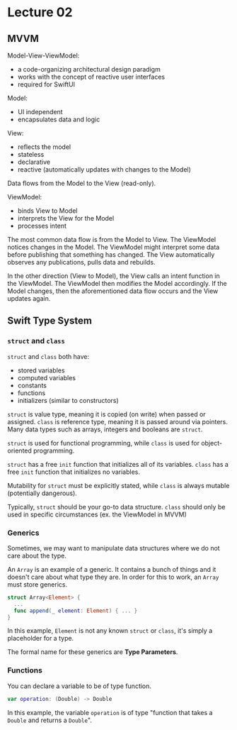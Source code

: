 # Lecture 02

## MVVM

Model-View-ViewModel:
* a code-organizing architectural design paradigm
* works with the concept of reactive user interfaces
* required for SwiftUI

Model:
* UI independent
* encapsulates data and logic

View:
* reflects the model
* stateless
* declarative
* reactive (automatically updates with changes to the Model)

Data flows from the Model to the View (read-only).

ViewModel:
* binds View to Model
* interprets the View for the Model
* processes intent

The most common data flow is from the Model to View. The ViewModel notices changes in the Model. The ViewModel might interpret some data before publishing that something has changed. The View automatically observes any publications, pulls data and rebuilds.

In the other direction (View to Model), the View calls an intent function in the ViewModel. The ViewModel then modifies the Model accordingly. If the Model changes, then the aforementioned data flow occurs and the View updates again.

## Swift Type System

### `struct` and `class`

`struct` and `class` both have:
* stored variables
* computed variables
* constants
* functions
* initializers (similar to constructors)

`struct` is value type, meaning it is copied (on write) when passed or assigned. `class` is reference type, meaning it is passed around via pointers. Many data types such as arrays, integers and booleans are `struct`.

`struct` is used for functional programming, while `class` is used for object-oriented programming.

`struct` has a free `init` function that initializes all of its variables. `class` has a free `init` function that initializes no variables.

Mutability for `struct` must be explicitly stated, while `class` is always mutable (potentially dangerous).

Typically, `struct` should be your go-to data structure. `class` should only be used in specific circumstances (ex. the ViewModel in MVVM)

### Generics

Sometimes, we may want to manipulate data structures where we do not care about the type.

An `Array` is an example of a generic. It contains a bunch of things and it doesn't care about what type they are. In order for this to work, an `Array` must store generics.

```swift
struct Array<Element> {
  ...
  func append(_ element: Element) { ... }
}
```

In this example, `Element` is not any known `struct` or `class`, it's simply a placeholder for a type.

The formal name for these generics are **Type Parameters**.

### Functions

You can declare a variable to be of type function.

```swift
var operation: (Double) -> Double
```

In this example, the variable `operation` is of type "function that takes a `Double` and returns a `Double`".

